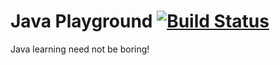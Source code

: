 # Java Playground [![Build Status](https://travis-ci.org/chandanv89/javaplayground.svg?branch=develop)](https://travis-ci.org/chandanv89/javaplayground)
Java learning need not be boring!
